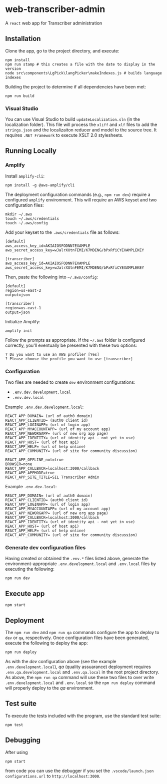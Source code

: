 web-transcriber-admin
=====================

A `react` web app for Transcriber administration

## Installation

Clone the app, go to the project directory, and execute:

```
npm install
npm run stamp # this creates a file with the date to display in the version
node src\components\LgPick\langPicker\makeIndexes.js # builds language indexes
```

Building the project to determine if all dependencies have been met:

```
npm run build
```

### Visual Studio

You can use Visual Studio to build `updateLocalization.sln` (in the localization folder). This file will process the `xliff` and `xlf` files to add the `strings.json` and the localizaiton reducer and model to the source tree. It requires `.NET Framework` to execute XSLT 2.0 stylesheets.

## Running Locally

### Amplify

Install `amplify-cli`:

```
npm install -g @aws-amplify/cli
```

The deployment configuration commands (e.g., `npm run dev`) require a configured `amplify` environment. This will require an AWS keyset and two configuration files:

```
mkdir ~/.aws
touch ~/.aws/credentials
touch ~/.aws/config
```

Add your keyset to the `.aws/credentials` file as follows:

```
[default]
aws_access_key_id=AKIAIOSFODNN7EXAMPLE
aws_secret_access_key=wJalrXUtnFEMI/K7MDENG/bPxRfiCYEXAMPLEKEY

[transcriber]
aws_access_key_id=AKIAIOSFODNN7EXAMPLE
aws_secret_access_key=wJalrXUtnFEMI/K7MDENG/bPxRfiCYEXAMPLEKEY
```

Then, paste the following into `~/.aws/config`:

```
[default]
region=us-east-2
output=json

[transcriber]
region=us-east-1
output=json
```

Initialize Amplify:

```
amplify init
```

Follow the prompts as appropriate. If the `~/.aws` folder is configured correctly, you'll eventually be presented with these two options:

```
? Do you want to use an AWS profile? [Yes]
? Please choose the profile you want to use [transcriber]
```

### Configuration

Two files are needed to create `dev` environment configurations:

- `.env.dev.development.local`
- `.env.dev.local`

Example `.env.dev.development.local`:

```
REACT_APP_DOMAIN= (url of auth0 domain)
REACT_APP_CLIENTID= (auth0 client id)
REACT_APP_LOGINAPP= (url of login app)
REACT_APP_MYACCOUNTAPP= (url of my account app)
REACT_APP_NEWORGAPP= (url of new org app page)
REACT_APP_IDENTITY= (url of identity api - not yet in use)
REACT_APP_HOST= (url of host api)
REACT_APP_HELP= (url of help online)
REACT_APP_COMMUNITY= (url of site for community discussion)

REACT_APP_OFFLINE_not=true
BROWSER=none
REACT_APP_CALLBACK=localhost:3000/callback
REACT_APP_APPMODE=true
REACT_APP_SITE_TITLE=SIL Transcriber Admin
```

Example `.env.dev.local`:

```
REACT_APP_DOMAIN= (url of auth0 domain)
REACT_APP_CLIENTID= (auth0 client id)
REACT_APP_LOGINAPP= (url of login app)
REACT_APP_MYACCOUNTAPP= (url of my account app)
REACT_APP_NEWORGAPP= (url of new org app page)
REACT_APP_CALLBACK=localhost:3000/callback
REACT_APP_IDENTITY= (url of identity api - not yet in use)
REACT_APP_HOST= (url of host api)
REACT_APP_HELP= (url of help online)
REACT_APP_COMMUNITY= (url of site for community discussion)
```

### Generate dev configuration files

Having created or obtained the `.env.*` files listed above, generate the environment-appropriate `.env.development.local` and `.env.local` files by executing the following:

```
npm run dev
```

## Execute app

```
npm start
```

## Deployment

The `npm run dev` and `npm run qa` commands configure the app to deploy to `dev` or `qa`, respectively. Once configuration files have been generated, execute the following to deploy the app:

```
npm run deploy
```

As with the _dev_ configuration above (see the example `.env.development.local`), _qa_ (quality assuarance) deployment requires `.env.qa.development.local` and `.env.qa.local` in the root project directory. As above, the `npm run qa` command will use these two files to over write `.env.development.local` and `.env.local` so the `npm run deploy` command will properly deploy to the _qa_ environment.

## Test suite

To execute the tests included with the program, use the standard test suite:

```
npm test
```

## Debugging

After using

```
npm start
```

from code you can use the debugger if you set the `.vscode/launch.json configurations.url` to `http://localhost:3000`.

